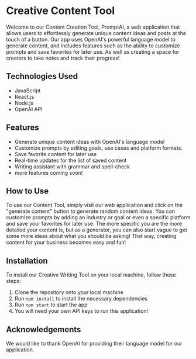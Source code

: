 # Creative Content Tool

Welcome to our Content Creation Tool, PromptAI, a web application that allows users to effortlessly generate unique content ideas and posts at the touch of a button. Our app uses OpenAI's powerful language model to generate content, and includes features such as the ability to customize prompts and save favorites for later use. As well as creating a space for creators to take notes and track their progress!

## Technologies Used
- JavaScript
- React.js
- Node.js
- OpenAI API

## Features
- Generate unique content ideas with OpenAI's language model
- Customize prompts by editing goals, use cases and platform formats.
- Save favorite content for later use
- Real-time updates for the list of saved content
- Writing assistant with grammar and spell-check
- more features coming soon!

## How to Use
To use our Content Tool, simply visit our web application and click on the "generate content" button to generate random content ideas. You can customize prompts by adding an industry or goal or even a specific platform and save your favorites for later use. The more specific you are the more detailed your content is, but as a generator, you can also start vague to get some more ideas about what you should be asking! That way, creating content for your business becomes easy and fun!

## Installation
To install our Creative Writing Tool on your local machine, follow these steps:
1. Clone the repository onto your local machine
2. Run `npm install` to install the necessary dependencies
3. Run `npm start` to start the app
4. You will need your own API keys to run this application! 

## Acknowledgements
We would like to thank OpenAI for providing their language model for our application.
